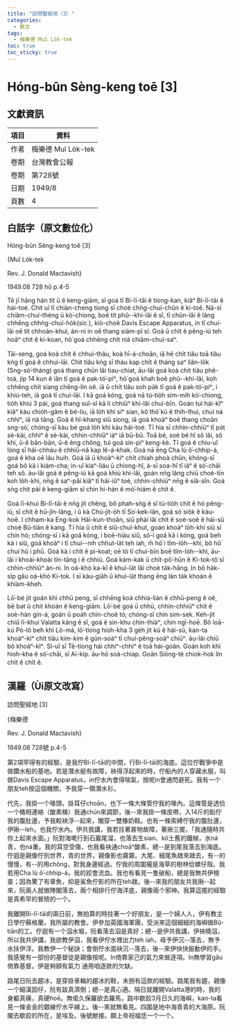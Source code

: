 ```yaml
---
title: "訪問聖經地（3）"
categories:
  - 散文
tags:
  - 梅樂德 Muî Lo̍k-tek
toc: true
toc_sticky: true
---
```


# Hóng-būn Sèng-keng toē [3]

## 文獻資訊

| 項目 | 資料 |
|---|---|
| 作者 | 梅樂德 Muî Lo̍k-tek |
| 卷期 | 台灣教會公報 |
| 卷期 | 第728號 |
| 日期 | 1949/8 |
| 頁數 | 4 |

## 白話字（原文數位化）

Hóng-būn Sèng-keng toē [3]

{Muî Lo̍k-tek

Rev. J. Donald Mactavish}

1949.08 728 hō p.4-5

Tē jī hāng hán tit ū ê keng-giām, sī goá tī Bí-lī-tāi ê tiong-kan, kiâⁿ Bí-lī-tāi ê hái-toé. Chit uī tī chiàn-cheng tiong sī choè chǹg-chuí-chûn ê ki-toē. Nā-sī chiâm-chuí-théng ū kò͘-chiong, boē tit phû--khí-lâi ê sî, tī chûn-lāi ê lâng chhēng chhǹg-chuí-ho̍k(sic.), kiò-choè Davis Escape Apparatus, in tī chuí-lāi oē tit chhoán-khuì, án-ni in oē thang siám-pī sí. Goá ū chi̍t ê pêng-iú teh hoāⁿ chit ê ki-koan, hō͘ goá chhēng chi̍t niá chiâm-chuí-saⁿ.

Tāi-seng, goá koà chi̍t ê chhuì-thâu, koà hī-á-choān, iā hē chi̍t tiâu toā tiâu kńg tī goá ê chhuì-lāi. Chit tiâu kńg sī thàu kap chi̍t ê tháng saⁿ liân-lo̍k (Sng-sò͘-tháng) goá thang chūn lâi tiau-chiat, āu-lâi goá koà chi̍t tiâu phê-toà, ji̍p 14 kun ê iân tī goá ê pak-tó͘-piⁿ, hō͘ goá khah boē phû--khí-lâi, koh chhēng chi̍t siang chēng-lin oê. iā ū chi̍t tiâu soh pa̍k tī goá ê pak-tó͘-piⁿ, i khiú-teh, iā goá tī chuí-lāi. I kā goá kóng, goá nā tú-tio̍h sím-mi̍h kò͘-chiong, tio̍h khiú 3 pái, goá thang suî-sî kā lí chhiūⁿ khí-lâi chuí-bīn. Goán tuì hái-kîⁿ kiâⁿ kàu chio̍h-gâm ê bé-liu, iā lo̍h khì siⁿ sian, kô͘ thô͘ kū ê thih-thui, chuí ná chhiⁿ, iā ná tāng. Goá ê hī-khang siū siong, iā goá khoàⁿ boē thang choān sng-sò͘, chóng-sī kàu bé goá lo̍h khì kàu hái-toé. Tī hia sī chhin-chhiūⁿ tī pa̍t sè-kài, chhiⁿ ê sè-kài, chhin-chhiūⁿ iáⁿ iā bū-bū. Toā bé, soè bé hî sô lâi, sô khì, ū-ê bān-bān, ū-ê ēng chông, tuì goá sin-piⁿ keng-kè. Tī goá ê chiu-uî lóng sī hái-chháu ê chhiū-nâ kap lê-á-khak. Goá nā ēng Cha lù ô͘-chhip-á, goá ê kha oē lâu huih. Goá iā ū khoàⁿ-kìⁿ chi̍t chiah phoà chûn, khóng-sī goá bô kā i kiám-cha; in-uī kiaⁿ-liáu ū chiong-hî, á-sī soa-hî tī iáⁿ ê só͘-chāi teh sô. āu-lâi goá ê pêng-iú kā goá khiú khí-lâi, goán nn̄g lâng chiū choè-tīn koh lo̍h-khì, nn̄g ê saⁿ-pâi kiâⁿ tī hái-iûⁿ toé, chhin-chhiūⁿ nn̄g ê siâ-sîn. Goá sǹg chit pái ê keng-giām sī chin hi-hán ê mō͘-hiám ê chi̍t ê.

Goá lī-khui Bí-lī-tāi ê nn̄g ji̍t chêng, bô phah-sǹg ê sî tú-tio̍h chi̍t ê hó pêng-iú, sī chi̍t ê hū-jîn-lâng, i ū kà Chú-ji̍t-o̍h tī So͘-kek-lân, goá só͘ sio̍k ê kàu-hoē. I chham-ka Eng-kok Hái-kun-thoân, siū phài lâi chit ê soè-soè ê hái-sū choè Bû-tiān ê kang. Tī hia ū chi̍t ê siû-chuí-khut, goán khoàⁿ lo̍h-khì siû sī chin hó; chóng-sī i kā goá kóng, i boē-hiáu siû, só͘-í goá kā i kóng, goá beh kà i siû, goá khoàⁿ i tī chuí--nih chhut-la̍t teh iah, m̄ hō͘ i tîm-lo̍h--khì, bô hō͘ chuí hû i phû. Goá kà i chi̍t ê pì-koat; oē tó tī chuí-bīn boē tîm-lo̍h--khì, āu-lâi i khoài-khoài tín-tāng i ê chhiú. Goá kám-kak ū chi̍t-pō͘-hūn ê Ki-tok-tô͘ sī chhin-chhiūⁿ án-ni. In oá-khò ka-kī ê khuì-la̍t lâi choè ta̍k-hāng. In bô ha̍k-si̍p gâu oá-khò Ki-tok. I sī kàu-gia̍h ū khuì-la̍t thang ēng lán ta̍k khoán ê khiàm-kheh.

Lō͘-bé ji̍t goán khì chhū peng, sī chhēng koà chhia-lián ê chhū-peng ê oê, bē bat ū chit khoán ê keng-giām. Lō͘-bé goá ū chhū, chhin-chhiūⁿ chi̍t ê soè-hàn gín-á, goán ū poa̍h chin-choē tó; chóng-sī chin sim-sek. Keh-ji̍t chiū lī-khui Valatta káng ê sî, goá ê sin-khu chin-thiàⁿ, chin ngī-hoē. Bô loā-kú Pó-lô beh khì Lô-má, lō͘-tiong hioh-kha 3 ge̍h ji̍t kú ê hái-sū, kan-ta khoàⁿ-kìⁿ chi̍t tiâu kim-kim ê gûn-soàⁿ tī chuí-pêng-soàⁿ chiūⁿ. āu-lâi chiū bô khoàⁿ-kìⁿ. Sì-uî sī Tē-tiong hái chhiⁿ-chhiⁿ ê toā hái-goân. Goán koh khì hioh-kha ê só͘-chāi, sī Ai-ki̍p. āu-hō soà-chiap. Goān Siōng-tè chiok-hok lín chi̍t ê chi̍t ê.

## 漢羅（Ùi原文改寫）

訪問聖經地 [3]

{梅樂德

Rev. J. Donald Mactavish}

1949.08 728號 p.4-5

第2項罕得有的經驗，是我佇Bí-lī-tāi的中間，行Bí-lī-tāi的海底。這位佇戰爭中是做鑽水船的基地。若是潛水艇有故障，袂得浮起來的時，佇船內的人穿藏水服，叫做Davis Escape Apparatus，in佇水內會得喘氣，按呢in會通閃避死。我有一个朋友teh按這個機關，予我穿一領潛水衫。

代先，我掛一个喙頭，掛耳仔choān，也下一條大條管佇我的喙內。這條管是透佮一个桶相連絡（酸素桶）我通chūn來調節，後--來我掛一條皮帶，入14斤的鉛佇我的腹肚邊，予我較袂浮--起來，閣穿一雙橡奶鞋。也有一條索縛佇我的腹肚邊，伊揪--leh，也我佇水內。伊共我講，我若拄著甚物故障，著揪三擺，「我通隨時共你上起來水面。」阮對海墘行到石巖尾溜，也落去生sian、kô͘土舊的鐵梯，水ná青，也ná重。我的耳空受傷，也我看袂通choāⁿ酸素，總--是到尾我落去到海底。佇遐是親像佇別世界，青的世界，親像影也霧霧。大尾、細尾魚趖來趖去，有--的慢慢，有--的用chông，對我身邊經過。佇我的周圍攏是海草的樹林佮螺仔殼。我若用Cha lù ô͘-chhip-á，我的跤會流血。我也有看見一隻破船，總是我無共伊檢查；因為驚了有章魚，抑是鯊魚佇影的所在teh趖。後--來我的朋友共我揪--起來，阮兩人就做陣閣落去，兩个相排行佇海洋底，親像兩个邪神。我算這擺的經驗是真希罕的冒險的一个。

我離開Bí-lī-tāi的兩日前，無拍算的時拄著一个好朋友，是一个婦人人，伊有教主日學佇蘇格蘭，我所屬的教會。伊參加英國海軍團，受派來這個細細的海嶼做Bû-tiān的工。佇遐有一个泅水堀，阮看落去泅是真好；總--是伊共我講，伊袂曉泅，所以我共伊講，我欲教伊泅，我看伊佇水裡出力teh iah，毋予伊沉--落去，無予水扶伊浮。我教伊一个秘訣；會倒佇水面袂沉--落去，後--來伊快快振動伊的手。我感覺有一部份的基督徒是親像按呢。In倚靠家己的氣力來做逐項。In無學習gâu倚靠基督。伊是夠額有氣力 通用咱逐款的欠缺。

路尾日阮去趨冰，是穿掛車輪的趨冰的鞋，未捌有這款的經驗。路尾我有趨，親像一个細漢囡仔，阮有跋真濟倒；總--是真心適。隔日就離開Valatta港的時，我的身軀真痛，真硬hoē。無偌久保羅欲去羅馬，路中歇跤3月日久的海嶼，kan-ta看見一條金金的銀線佇水平線上。後--來就無看見。四圍是地中海青青的大海原。阮閣去歇跤的所在，是埃及。後號紲接。願上帝祝福恁一个一个。
